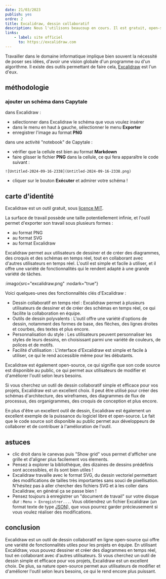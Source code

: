 ```yaml
---
date: 21/03/2023
publish: yes
ordre: 2
title: Excalidraw, dessin collaboratif
description: Nous l'utilisons beaucoup en cours. Il est gratuit, open-source, et très simple d'utilisation !
links:
    - label: site officiel
      to: https://excalidraw.com
---
```

Travailler dans le domaine informatique implique bien souvent la nécessité de poser ses idées, d'avoir une vision globale d'un programme ou d'un algorithme. Il existe des outils permettant de faire cela, [Excalidraw](https://excalidraw.com) est l'un d'eux.

## méthodologie
### ajouter un schéma dans Capytale
dans Excalidraw :
- sélectionner dans Excalidraw le schéma que vous voulez insérer
- dans le menu en haut à gauche, sélectionner le menu **Exporter**
- enregistrer l'image au format **PNG**

dans une activité "notebook" de Capytale :
- vérifier que la cellule est bien au format **Markdown**
- faire glisser le fichier **PNG** dans la cellule, ce qui fera apparaître le code suivant :
```
![Untitled-2024-09-16-2338](Untitled-2024-09-16-2338.png)
```
- cliquer sur le bouton **Exécuter** et admirer votre schéma !

## carte d'identité

Excalidraw est un outil gratuit, sous [licence MIT](https://fr.wikipedia.org/wiki/Licence_MIT).

La surface de travail possède une taille potentiellement infinie, et l'outil permet d'exporter son travail sous plusieurs formes :

- au format PNG
- au format SVG
- au format Excalidraw

Excalidraw permet aux utilisateurs de dessiner et de créer des diagrammes, des croquis et des schémas en temps réel, tout en collaborant avec d'autres utilisateurs en temps réel. L'outil est simple et facile à utiliser, et il offre une variété de fonctionnalités qui le rendent adapté à une grande variété de tâches.

:imago{src="excalidraw.png" :nodark="true"}

Voici quelques-unes des fonctionnalités clés d'Excalidraw :

- Dessin collaboratif en temps réel : Excalidraw permet à plusieurs utilisateurs de dessiner et de créer des schémas en temps réel, ce qui facilite la collaboration en équipe.
- Outils de dessin polyvalents : L'outil offre une variété d'options de dessin, notamment des formes de base, des flèches, des lignes droites et courbes, des textes et plus encore.
- Personnalisation du style : Les utilisateurs peuvent personnaliser les styles de leurs dessins, en choisissant parmi une variété de couleurs, de polices et de motifs.
- Facilité d'utilisation : L'interface d'Excalidraw est simple et facile à utiliser, ce qui le rend accessible même pour les débutants.

Excalidraw est également open-source, ce qui signifie que son code source est disponible au public, ce qui permet aux utilisateurs de modifier et d'améliorer l'outil selon leurs besoins.

Si vous cherchez un outil de dessin collaboratif simple et efficace pour vos projets, Excalidraw est un excellent choix. Il peut être utilisé pour créer des schémas d'architecture, des wireframes, des diagrammes de flux de processus, des organigrammes, des croquis de conception et plus encore.

En plus d'être un excellent outil de dessin, Excalidraw est également un excellent exemple de la puissance du logiciel libre et open-source. Le fait que le code source soit disponible au public permet aux développeurs de collaborer et de contribuer à l'amélioration de l'outil.

## astuces

- clic droit dans le canevas puis "Show grid" vous permet d'afficher une grille et d'aligner plus facilement vos élements.
- Pensez à explorer la bibliothèque, des dizaines de dessins prédéfinis sont accessibles, et ils sont bien utiles !
- Excalidraw travaille avec le format SVG, du dessin vectoriel permettant des modifications de tailles très importantes sans souci de pixellisation. N'hésitez pas à aller chercher des fichiers SVG et à les coller dans Excalidraw, en général ça se passe bien !
- Pensez toujours à enregistrer un "document de travail" sur votre disque dur : `Menu > Enregistrer...`. Vous obtiendrez un fichier Excalidraw (un format texte de type [JSON](https://fr.wikipedia.org/wiki/JavaScript_Object_Notation)), que vous pourrez garder précieusement si vous voulez réaliser des modifications.

## conclusion

Excalidraw est un outil de dessin collaboratif en ligne open-source qui offre une variété de fonctionnalités utiles pour les projets en équipe. En utilisant Excalidraw, vous pouvez dessiner et créer des diagrammes en temps réel, tout en collaborant avec d'autres utilisateurs. Si vous cherchez un outil de dessin simple et efficace pour vos projets, Excalidraw est un excellent choix. De plus, sa nature open-source permet aux utilisateurs de modifier et d'améliorer l'outil selon leurs besoins, ce qui le rend encore plus puissant.